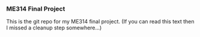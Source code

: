 ### ME314 Final Project
This is the git repo for my ME314 final project. 
(If you can read this text then I missed a cleanup step somewhere...)
